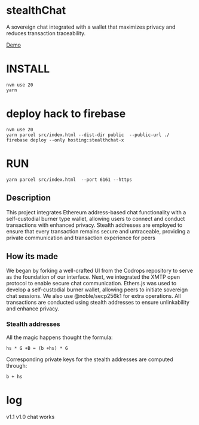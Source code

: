 stealthChat
=========

A sovereign chat integrated with a wallet that maximizes privacy and reduces transaction traceability.

[Demo](https://stealthchat-x.web.app)

# INSTALL
```
nvm use 20
yarn                              
```

 

# deploy hack to firebase

```
nvm use 20
yarn parcel src/index.html --dist-dir public  --public-url ./
firebase deploy --only hosting:stealthchat-x
```

# RUN
```
yarn parcel src/index.html  --port 6161 --https
```
<!-- yarn parcel  src/test.html  src/p2pencrypt.html src/stealth.html  --port 6161 --https -->
<!-- yarn parcel  src/index.html  src/p2pencrypt.html src/permitEthers6.html  src/stealthG.html  --port 6161 --https -->
## Description
This project integrates Ethereum address-based chat functionality with a self-custodial burner type wallet, allowing users to connect and conduct transactions with enhanced privacy. Stealth addresses are employed to ensure that every transaction remains secure and untraceable, providing a private communication and transaction experience for peers

## How its made
We began by forking a well-crafted UI from the Codrops repository to serve as the foundation of our interface. 
Next, we integrated the XMTP open protocol to enable secure chat communication. 
Ethers.js was used to develop a self-custodial burner wallet, allowing peers to initiate sovereign chat sessions. 
We also use  @noble/secp256k1 for extra operations.
All transactions are conducted using stealth addresses to ensure  unlinkability and enhance privacy.



### Stealth addresses

All the magic happens thought the formula:
```
hs * G +B = (b +hs) * G
```

Corresponding private keys for the stealth addresses are computed through:
```
b + hs
```

# log
v1.1 
v1.0 chat works
